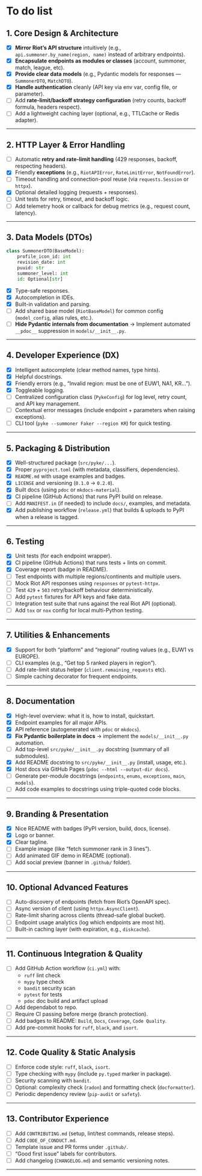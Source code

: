 # To do list

## 1. Core Design & Architecture

* [x] **Mirror Riot’s API structure** intuitively (e.g., `api.summoner.by_name(region, name)` instead of arbitrary endpoints).
* [x] **Encapsulate endpoints as modules or classes** (account, summoner, match, league, etc).
* [x] **Provide clear data models** (e.g., Pydantic models for responses — `SummonerDTO`, `MatchDTO`).
* [x] **Handle authentication** cleanly (API key via env var, config file, or parameter).
* [ ] Add **rate-limit/backoff strategy configuration** (retry counts, backoff formula, headers respect).
* [ ] Add a lightweight caching layer (optional, e.g., TTLCache or Redis adapter).

---

## 2. HTTP Layer & Error Handling

* [ ] Automatic **retry and rate-limit handling** (429 responses, backoff, respecting headers).
* [x] Friendly **exceptions** (e.g., `RiotAPIError`, `RateLimitError`, `NotFoundError`).
* [ ] Timeout handling and connection-pool reuse (via `requests.Session` or `httpx`).
* [x] Optional detailed logging (requests + responses).
* [ ] Unit tests for retry, timeout, and backoff logic.
* [ ] Add telemetry hook or callback for debug metrics (e.g., request count, latency).

---

## 3. Data Models (DTOs)

```python
class SummonerDTO(BaseModel):
    profile_icon_id: int
    revision_date: int
    puuid: str
    summoner_level: int
    id: Optional[str]
```

* [x] Type-safe responses.
* [x] Autocompletion in IDEs.
* [x] Built-in validation and parsing.
* [ ] Add shared base model (`RiotBaseModel`) for common config (`model_config`, alias rules, etc.).
* [ ] **Hide Pydantic internals from documentation**
  → Implement automated `__pdoc__` suppression in `models/__init__.py`.

---

## 4. Developer Experience (DX)

* [x] Intelligent autocomplete (clear method names, type hints).
* [x] Helpful docstrings.
* [x] Friendly errors (e.g., “Invalid region: must be one of EUW1, NA1, KR…”).
* [x] Toggleable logging.
* [ ] Centralized configuration class (`PykeConfig`) for log level, retry count, and API key management.
* [ ] Contextual error messages (include endpoint + parameters when raising exceptions).
* [ ] CLI tool (`pyke --summoner Faker --region KR`) for quick testing.

---

## 5. Packaging & Distribution

* [x] Well-structured package (`src/pyke/...`).
* [x] Proper `pyproject.toml` (with metadata, classifiers, dependencies).
* [x] `README.md` with usage examples and badges.
* [x] `LICENSE` and versioning (`0.1.0` → `0.2.0`).
* [x] Built docs (using `pdoc` or `mkdocs-material`).
* [x] CI pipeline (GitHub Actions) that runs PyPI build on release.
* [ ] Add `MANIFEST.in` (if needed) to include `docs/`, examples, and metadata.
* [x] Add publishing workflow (`release.yml`) that builds & uploads to PyPI when a release is tagged.

---

## 6. Testing

* [x] Unit tests (for each endpoint wrapper).
* [x] CI pipeline (GitHub Actions) that runs tests + lints on commit.
* [x] Coverage report (badge in README).
* [ ] Test endpoints with multiple regions/continents and multiple users.
* [ ] Mock Riot API responses using `responses` or `pytest-httpx`.
* [ ] Test `429` + `503` retry/backoff behaviour deterministically.
* [ ] Add `pytest` fixtures for API keys and fake data.
* [ ] Integration test suite that runs against the real Riot API (optional).
* [ ] Add `tox` or `nox` config for local multi-Python testing.

---

## 7. Utilities & Enhancements

* [x] Support for both “platform” and “regional” routing values (e.g., EUW1 vs EUROPE).
* [ ] CLI examples (e.g., “Get top 5 ranked players in region”).
* [ ] Add rate-limit status helper (`client.remaining_requests` etc).
* [ ] Simple caching decorator for frequent endpoints.

---

## 8. Documentation

* [x] High-level overview: what it is, how to install, quickstart.
* [x] Endpoint examples for all major APIs.
* [x] API reference (autogenerated with `pdoc` or `mkdocs`).
* [x] **Fix Pydantic boilerplate in docs** → implement the `models/__init__.py` automation.
* [ ] Add top-level `src/pyke/__init__.py` docstring (summary of all submodules).
* [x] Add README docstring to `src/pyke/__init__.py` (install, usage, etc.).
* [x] Host docs via GitHub Pages (`pdoc --html --output-dir docs`).
* [ ] Generate per-module docstrings (`endpoints`, `enums`, `exceptions`, `main`, `models`).
* [ ] Add code examples to docstrings using triple-quoted code blocks.

---

## 9. Branding & Presentation

* [x] Nice README with badges (PyPI version, build, docs, license).
* [x] Logo or banner.
* [x] Clear tagline.
* [ ] Example image (like “fetch summoner rank in 3 lines”).
* [ ] Add animated GIF demo in README (optional).
* [ ] Add social preview (banner in `.github/` folder).

---

## 10. Optional Advanced Features

* [ ] Auto-discovery of endpoints (fetch from Riot’s OpenAPI spec).
* [ ] Async version of client (using `httpx.AsyncClient`).
* [ ] Rate-limit sharing across clients (thread-safe global bucket).
* [ ] Endpoint usage analytics (log which endpoints are most hit).
* [ ] Built-in caching layer (with expiration, e.g., `diskcache`).

---

## 11. Continuous Integration & Quality

* [ ] Add GitHub Action workflow (`ci.yml`) with:
  * `ruff` lint check
  * `mypy` type check
  * `bandit` security scan
  * `pytest` for tests
  * `pdoc` doc build and artifact upload
* [ ] Add dependabot to repo.
* [ ] Require CI passing before merge (branch protection).
* [ ] Add badges to README: `Build`, `Docs`, `Coverage`, `Code Quality`.
* [ ] Add pre-commit hooks for `ruff`, `black`, and `isort`.

---

## 12. Code Quality & Static Analysis

* [ ] Enforce code style: `ruff`, `black`, `isort`.
* [ ] Type checking with `mypy` (include `py.typed` marker in package).
* [ ] Security scanning with `bandit`.
* [ ] Optional: complexity check (`radon`) and formatting check (`docformatter`).
* [ ] Periodic dependency review (`pip-audit` or `safety`).

---

## 13. Contributor Experience

* [ ] Add `CONTRIBUTING.md` (setup, lint/test commands, release steps).
* [ ] Add `CODE_OF_CONDUCT.md`.
* [ ] Template issue and PR forms under `.github/`.
* [ ] “Good first issue” labels for contributors.
* [ ] Add changelog (`CHANGELOG.md`) and semantic versioning notes.

---
